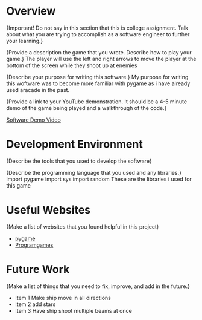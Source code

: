 # Overview

{Important!  Do not say in this section that this is college assignment.  Talk about what you are trying to accomplish as a software engineer to further your learning.}

{Provide a description the game that you wrote. Describe how to play your game.}
The player will use the left and right arrows to move the player at the bottom of the screen while they shoot up at enemies

{Describe your purpose for writing this software.}
My purpose for writing this woftware was to become more familiar with pygame as i have already used aracade in the past.

{Provide a link to your YouTube demonstration.  It should be a 4-5 minute demo of the game being played and a walkthrough of the code.}

[Software Demo Video](https://youtu.be/AmN0hqBi8Ts)

# Development Environment

{Describe the tools that you used to develop the software}

{Describe the programming language that you used and any libraries.}
import pygame
import sys
import random
 These are the libraries i used for this game

# Useful Websites

{Make a list of websites that you found helpful in this project}
* [pygame](https://www.pygame.org/news)
* [Programgames](http://programarcadegames.com/index.php?chapter=introduction_to_sprites)

# Future Work

{Make a list of things that you need to fix, improve, and add in the future.}
* Item 1 Make ship move in all directions
* Item 2 add stars
* Item 3 Have ship shoot multiple beams at once
